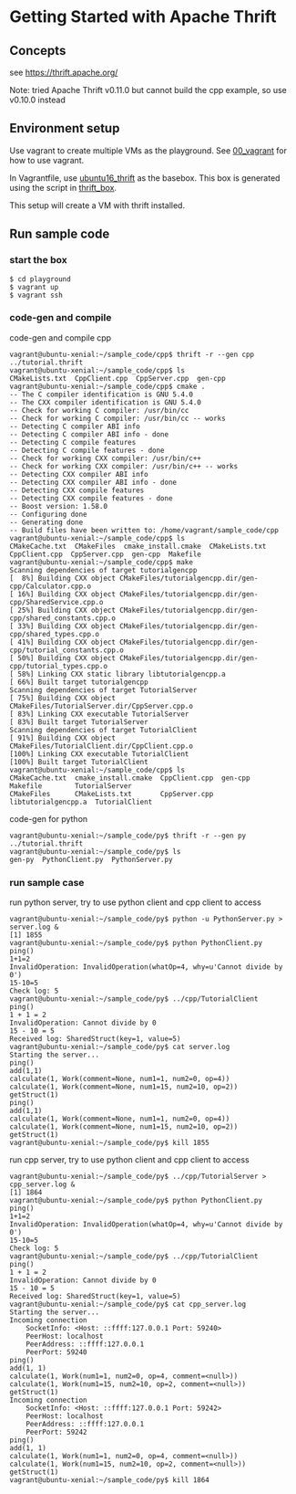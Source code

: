 # Getting Started with Apache Thrift


## Concepts

see https://thrift.apache.org/

Note: tried Apache Thrift v0.11.0 but cannot build the cpp example, so use v0.10.0 instead

## Environment setup

Use vagrant to create multiple VMs as the playground. See [00_vagrant](../00_vagrant) for how to use vagrant.

In Vagrantfile, use [ubuntu16_thrift](https://app.vagrantup.com/kumokay/boxes/ubuntu16_thrift) as the basebox.
This box is generated using the script in [thrift_box](thrift_box).

This setup will create a VM with thrift installed.

## Run sample code

### start the box
```console
$ cd playground
$ vagrant up
$ vagrant ssh
```

### code-gen and compile

code-gen and compile cpp
```console
vagrant@ubuntu-xenial:~/sample_code/cpp$ thrift -r --gen cpp ../tutorial.thrift
vagrant@ubuntu-xenial:~/sample_code/cpp$ ls
CMakeLists.txt  CppClient.cpp  CppServer.cpp  gen-cpp
vagrant@ubuntu-xenial:~/sample_code/cpp$ cmake .
-- The C compiler identification is GNU 5.4.0
-- The CXX compiler identification is GNU 5.4.0
-- Check for working C compiler: /usr/bin/cc
-- Check for working C compiler: /usr/bin/cc -- works
-- Detecting C compiler ABI info
-- Detecting C compiler ABI info - done
-- Detecting C compile features
-- Detecting C compile features - done
-- Check for working CXX compiler: /usr/bin/c++
-- Check for working CXX compiler: /usr/bin/c++ -- works
-- Detecting CXX compiler ABI info
-- Detecting CXX compiler ABI info - done
-- Detecting CXX compile features
-- Detecting CXX compile features - done
-- Boost version: 1.58.0
-- Configuring done
-- Generating done
-- Build files have been written to: /home/vagrant/sample_code/cpp
vagrant@ubuntu-xenial:~/sample_code/cpp$ ls
CMakeCache.txt  CMakeFiles  cmake_install.cmake  CMakeLists.txt  CppClient.cpp  CppServer.cpp  gen-cpp  Makefile
vagrant@ubuntu-xenial:~/sample_code/cpp$ make
Scanning dependencies of target tutorialgencpp
[  8%] Building CXX object CMakeFiles/tutorialgencpp.dir/gen-cpp/Calculator.cpp.o
[ 16%] Building CXX object CMakeFiles/tutorialgencpp.dir/gen-cpp/SharedService.cpp.o
[ 25%] Building CXX object CMakeFiles/tutorialgencpp.dir/gen-cpp/shared_constants.cpp.o
[ 33%] Building CXX object CMakeFiles/tutorialgencpp.dir/gen-cpp/shared_types.cpp.o
[ 41%] Building CXX object CMakeFiles/tutorialgencpp.dir/gen-cpp/tutorial_constants.cpp.o
[ 50%] Building CXX object CMakeFiles/tutorialgencpp.dir/gen-cpp/tutorial_types.cpp.o
[ 58%] Linking CXX static library libtutorialgencpp.a
[ 66%] Built target tutorialgencpp
Scanning dependencies of target TutorialServer
[ 75%] Building CXX object CMakeFiles/TutorialServer.dir/CppServer.cpp.o
[ 83%] Linking CXX executable TutorialServer
[ 83%] Built target TutorialServer
Scanning dependencies of target TutorialClient
[ 91%] Building CXX object CMakeFiles/TutorialClient.dir/CppClient.cpp.o
[100%] Linking CXX executable TutorialClient
[100%] Built target TutorialClient
vagrant@ubuntu-xenial:~/sample_code/cpp$ ls
CMakeCache.txt  cmake_install.cmake  CppClient.cpp  gen-cpp              Makefile        TutorialServer
CMakeFiles      CMakeLists.txt       CppServer.cpp  libtutorialgencpp.a  TutorialClient
```

code-gen for python
```console
vagrant@ubuntu-xenial:~/sample_code/py$ thrift -r --gen py ../tutorial.thrift
vagrant@ubuntu-xenial:~/sample_code/py$ ls
gen-py  PythonClient.py  PythonServer.py
```

### run sample case

run python server, try to use python client and cpp client to access
```console
vagrant@ubuntu-xenial:~/sample_code/py$ python -u PythonServer.py > server.log &
[1] 1855
vagrant@ubuntu-xenial:~/sample_code/py$ python PythonClient.py
ping()
1+1=2
InvalidOperation: InvalidOperation(whatOp=4, why=u'Cannot divide by 0')
15-10=5
Check log: 5
vagrant@ubuntu-xenial:~/sample_code/py$ ../cpp/TutorialClient
ping()
1 + 1 = 2
InvalidOperation: Cannot divide by 0
15 - 10 = 5
Received log: SharedStruct(key=1, value=5)
vagrant@ubuntu-xenial:~/sample_code/py$ cat server.log
Starting the server...
ping()
add(1,1)
calculate(1, Work(comment=None, num1=1, num2=0, op=4))
calculate(1, Work(comment=None, num1=15, num2=10, op=2))
getStruct(1)
ping()
add(1,1)
calculate(1, Work(comment=None, num1=1, num2=0, op=4))
calculate(1, Work(comment=None, num1=15, num2=10, op=2))
getStruct(1)
vagrant@ubuntu-xenial:~/sample_code/py$ kill 1855
```

run cpp server, try to use python client and cpp client to access
```console
vagrant@ubuntu-xenial:~/sample_code/py$ ../cpp/TutorialServer > cpp_server.log &
[1] 1864
vagrant@ubuntu-xenial:~/sample_code/py$ python PythonClient.py
ping()
1+1=2
InvalidOperation: InvalidOperation(whatOp=4, why=u'Cannot divide by 0')
15-10=5
Check log: 5
vagrant@ubuntu-xenial:~/sample_code/py$ ../cpp/TutorialClient
ping()
1 + 1 = 2
InvalidOperation: Cannot divide by 0
15 - 10 = 5
Received log: SharedStruct(key=1, value=5)
vagrant@ubuntu-xenial:~/sample_code/py$ cat cpp_server.log
Starting the server...
Incoming connection
	SocketInfo: <Host: ::ffff:127.0.0.1 Port: 59240>
	PeerHost: localhost
	PeerAddress: ::ffff:127.0.0.1
	PeerPort: 59240
ping()
add(1, 1)
calculate(1, Work(num1=1, num2=0, op=4, comment=<null>))
calculate(1, Work(num1=15, num2=10, op=2, comment=<null>))
getStruct(1)
Incoming connection
	SocketInfo: <Host: ::ffff:127.0.0.1 Port: 59242>
	PeerHost: localhost
	PeerAddress: ::ffff:127.0.0.1
	PeerPort: 59242
ping()
add(1, 1)
calculate(1, Work(num1=1, num2=0, op=4, comment=<null>))
calculate(1, Work(num1=15, num2=10, op=2, comment=<null>))
getStruct(1)
vagrant@ubuntu-xenial:~/sample_code/py$ kill 1864
```
